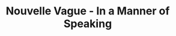 ---
layout: page
title: Nouvelle Vague - In a Manner of Speaking
description: Where is the moment we needed the most?
link: https://www.youtube.com/embed/qUOemnnQndQ?si=irzvED68tFhceR74
importance: 14
category: [Singing]
---